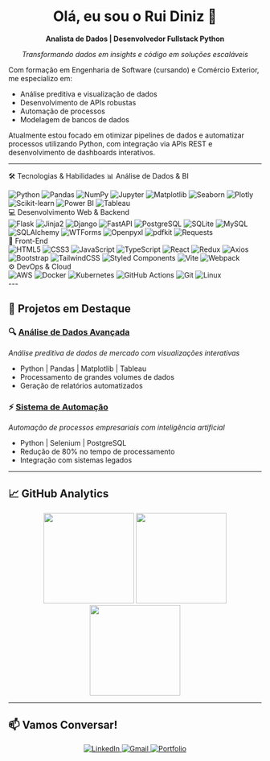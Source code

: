 <h1 align="center">Olá, eu sou o Rui Diniz 👋</h1>
<p align="center"><strong>Analista de Dados | Desenvolvedor Fullstack Python</strong></p>
<p align="center"><em>Transformando dados em insights e código em soluções escaláveis</em></p>

Com formação em Engenharia de Software (cursando) e Comércio Exterior, me especializo em:
- Análise preditiva e visualização de dados
- Desenvolvimento de APIs robustas
- Automação de processos
- Modelagem de bancos de dados

Atualmente estou focado em otimizar pipelines de dados e automatizar processos utilizando Python, com integração via APIs REST e desenvolvimento de dashboards interativos.
</div>

---

🛠️ Tecnologias & Habilidades
📊 Análise de Dados & BI
<div> <img src="https://img.shields.io/badge/Python-3776AB?style=flat-square&logo=python&logoColor=white" alt="Python"> <img src="https://img.shields.io/badge/Pandas-150458?style=flat-square&logo=pandas&logoColor=white" alt="Pandas"> <img src="https://img.shields.io/badge/NumPy-013243?style=flat-square&logo=numpy&logoColor=white" alt="NumPy"> <img src="https://img.shields.io/badge/Jupyter-F37626?style=flat-square&logo=jupyter&logoColor=white" alt="Jupyter"> <img src="https://img.shields.io/badge/Matplotlib-11557C?style=flat-square&logo=plotly&logoColor=white" alt="Matplotlib"> <img src="https://img.shields.io/badge/Seaborn-76B900?style=flat-square&logo=python&logoColor=white" alt="Seaborn"> <img src="https://img.shields.io/badge/Plotly-3F4F75?style=flat-square&logo=plotly&logoColor=white" alt="Plotly"> <img src="https://img.shields.io/badge/Scikit--Learn-F7931E?style=flat-square&logo=scikit-learn&logoColor=white" alt="Scikit-learn"> <img src="https://img.shields.io/badge/PowerBI-F2C811?style=flat-square&logo=powerbi&logoColor=black" alt="Power BI"> <img src="https://img.shields.io/badge/Tableau-E97627?style=flat-square&logo=tableau&logoColor=white" alt="Tableau"> </div>
💻 Desenvolvimento Web & Backend
<div> <img src="https://img.shields.io/badge/Flask-000000?style=flat-square&logo=flask&logoColor=white" alt="Flask"> <img src="https://img.shields.io/badge/Jinja2-B41717?style=flat-square&logo=jinja&logoColor=white" alt="Jinja2"> <img src="https://img.shields.io/badge/Django-092E20?style=flat-square&logo=django&logoColor=white" alt="Django"> <img src="https://img.shields.io/badge/FastAPI-009688?style=flat-square&logo=fastapi&logoColor=white" alt="FastAPI"> <img src="https://img.shields.io/badge/PostgreSQL-4169E1?style=flat-square&logo=postgresql&logoColor=white" alt="PostgreSQL"> <img src="https://img.shields.io/badge/SQLite-003B57?style=flat-square&logo=sqlite&logoColor=white" alt="SQLite"> <img src="https://img.shields.io/badge/MySQL-4479A1?style=flat-square&logo=mysql&logoColor=white" alt="MySQL"> <img src="https://img.shields.io/badge/SQLAlchemy-CCA62F?style=flat-square&logo=python&logoColor=white" alt="SQLAlchemy"> <img src="https://img.shields.io/badge/WTForms-000000?style=flat-square&logo=python&logoColor=white" alt="WTForms"> <img src="https://img.shields.io/badge/Openpyxl-1D6F42?style=flat-square&logo=python&logoColor=white" alt="Openpyxl"> <img src="https://img.shields.io/badge/pdfkit-00599C?style=flat-square&logo=python&logoColor=white" alt="pdfkit"> <img src="https://img.shields.io/badge/Requests-008CBA?style=flat-square&logo=python&logoColor=white" alt="Requests"> </div>
🎨 Front-End
<div> <img src="https://img.shields.io/badge/HTML5-E34F26?style=flat-square&logo=html5&logoColor=white" alt="HTML5"> <img src="https://img.shields.io/badge/CSS3-1572B6?style=flat-square&logo=css3&logoColor=white" alt="CSS3"> <img src="https://img.shields.io/badge/JavaScript-F7DF1E?style=flat-square&logo=javascript&logoColor=black" alt="JavaScript"> <img src="https://img.shields.io/badge/TypeScript-3178C6?style=flat-square&logo=typescript&logoColor=white" alt="TypeScript"> <img src="https://img.shields.io/badge/React-61DAFB?style=flat-square&logo=react&logoColor=black" alt="React"> <img src="https://img.shields.io/badge/Redux-764ABC?style=flat-square&logo=redux&logoColor=white" alt="Redux"> <img src="https://img.shields.io/badge/Axios-5A29E4?style=flat-square&logo=axios&logoColor=white" alt="Axios"> <img src="https://img.shields.io/badge/Bootstrap-7952B3?style=flat-square&logo=bootstrap&logoColor=white" alt="Bootstrap"> <img src="https://img.shields.io/badge/TailwindCSS-06B6D4?style=flat-square&logo=tailwind-css&logoColor=white" alt="TailwindCSS"> <img src="https://img.shields.io/badge/StyledComponents-DB7093?style=flat-square&logo=styled-components&logoColor=white" alt="Styled Components"> <img src="https://img.shields.io/badge/Vite-646CFF?style=flat-square&logo=vite&logoColor=white" alt="Vite"> <img src="https://img.shields.io/badge/Webpack-8DD6F9?style=flat-square&logo=webpack&logoColor=black" alt="Webpack"> </div>
⚙️ DevOps & Cloud
<div> <img src="https://img.shields.io/badge/AWS-FF9900?style=flat-square&logo=amazonaws&logoColor=white" alt="AWS"> <img src="https://img.shields.io/badge/Docker-2496ED?style=flat-square&logo=docker&logoColor=white" alt="Docker"> <img src="https://img.shields.io/badge/Kubernetes-326CE5?style=flat-square&logo=kubernetes&logoColor=white" alt="Kubernetes"> <img src="https://img.shields.io/badge/GitHub_Actions-2088FF?style=flat-square&logo=githubactions&logoColor=white" alt="GitHub Actions"> <img src="https://img.shields.io/badge/Git-F05032?style=flat-square&logo=git&logoColor=white" alt="Git"> <img src="https://img.shields.io/badge/Linux-FCC624?style=flat-square&logo=linux&logoColor=black" alt="Linux"> </div>
---

## 🚀 **Projetos em Destaque**

### 🔍 [Análise de Dados Avançada](https://github.com/Dev-RuiDiniz/seu-projeto)
*Análise preditiva de dados de mercado com visualizações interativas*
- Python | Pandas | Matplotlib | Tableau
- Processamento de grandes volumes de dados
- Geração de relatórios automatizados

### ⚡ [Sistema de Automação](https://github.com/Dev-RuiDiniz/seu-projeto)
*Automação de processos empresariais com inteligência artificial*
- Python | Selenium | PostgreSQL
- Redução de 80% no tempo de processamento
- Integração com sistemas legados

---

## 📈 **GitHub Analytics**
<div align="center">
  <img height="180em" src="https://github-readme-stats.vercel.app/api?username=Dev-RuiDiniz&show_icons=true&theme=algolia&include_all_commits=true&count_private=true&hide_border=true"/>
  <img height="180em" src="https://github-readme-stats.vercel.app/api/top-langs/?username=Dev-RuiDiniz&layout=compact&langs_count=8&theme=algolia&hide_border=true"/>
  <img height="180em" src="https://www.codewars.com/users/Dev-RuiDiniz/badges/large"/>
</div>

---

## 📫 **Vamos Conversar!**
<div align="center">
  <a href="https://www.linkedin.com/in/rui-francisco-de-paula-inácio-diniz-868195301/" target="_blank">
    <img src="https://img.shields.io/badge/-LinkedIn-0A66C2?style=for-the-badge&logo=linkedin&logoColor=white" alt="LinkedIn">
  </a>
  <a href="mailto:rui.pdiniz@gmail.com">
    <img src="https://img.shields.io/badge/-Gmail-EA4335?style=for-the-badge&logo=gmail&logoColor=white" alt="Gmail">
  </a>
  <a href="https://dev-ruidiniz.github.io/" target="_blank">
    <img src="https://img.shields.io/badge/-Portfolio-4285F4?style=for-the-badge&logo=google-chrome&logoColor=white" alt="Portfolio">
  </a>
</div>
